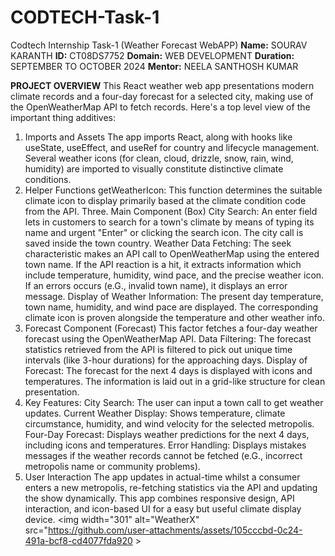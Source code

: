 # CODTECH-Task-1
Codtech Internship Task-1 (Weather Forecast WebAPP)
**Name:** SOURAV KARANTH
**ID:** CT08DS7752
**Domain:** WEB DEVELOPMENT
**Duration:** SEPTEMBER TO OCTOBER 2024 
**Mentor:** NEELA SANTHOSH KUMAR

**PROJECT OVERVIEW**
This React weather web app presentations modern climate records and a four-day forecast for a selected city, making use of the OpenWeatherMap API to fetch records. Here's a top level view of the important thing additives:

1. Imports and Assets
The app imports React, along with hooks like useState, useEffect, and useRef for country and lifecycle management.
Several weather icons (for clean, cloud, drizzle, snow, rain, wind, humidity) are imported to visually constitute distinctive climate conditions.
2. Helper Functions
getWeatherIcon: This function determines the suitable climate icon to display primarily based at the climate condition code from the API.
Three. Main Component (Box)
City Search: An enter field lets in customers to search for a town's climate by means of typing its name and urgent "Enter" or clicking the search icon. The city call is saved inside the town country.
Weather Data Fetching: The seek characteristic makes an API call to OpenWeatherMap using the entered town name. If the API reaction is a hit, it extracts information which include temperature, humidity, wind pace, and the precise weather icon. If an errors occurs (e.G., invalid town name), it displays an error message.
Display of Weather Information:
The present day temperature, town name, humidity, and wind pace are displayed.
The corresponding climate icon is proven alongside the temperature and other weather info.
4. Forecast Component (Forecast)
This factor fetches a four-day weather forecast using the OpenWeatherMap API.
Data Filtering: The forecast statistics retrieved from the API is filtered to pick out unique time intervals (like 3-hour durations) for the approaching days.
Display of Forecast: The forecast for the next 4 days is displayed with icons and temperatures. The information is laid out in a grid-like structure for clean presentation.
5. Key Features:
City Search: The user can input a town call to get weather updates.
Current Weather Display: Shows temperature, climate circumstance, humidity, and wind velocity for the selected metropolis.
Four-Day Forecast: Displays weather predictions for the next 4 days, including icons and temperatures.
Error Handling: Displays mistakes messages if the weather records cannot be fetched (e.G., incorrect metropolis name or community problems).
6. User Interaction
The app updates in actual-time whilst a consumer enters a new metropolis, re-fetching statistics via the API and updating the show dynamically.
This app combines responsive design, API interaction, and icon-based UI for a easy but useful climate display device.
<img width="301" alt="WeatherX" src="https://github.com/user-attachments/assets/105cccbd-0c24-491a-bcf8-cd4077fda920 >
